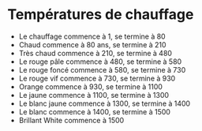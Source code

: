 # Températures de chauffage

- Le chauffage commence à 1, se termine à 80
- Chaud commence à 80 ans, se termine à 210
- Très chaud commence à 210, se termine à 480
- Le rouge pâle commence à 480, se termine à 580
- Le rouge foncé commence à 580, se termine à 730
- Le rouge vif commence à 730, se termine à 930
- Orange commence à 930, se termine à 1100
- Le jaune commence à 1100, se termine à 1300
- Le blanc jaune commence à 1300, se termine à 1400
- Le blanc commence à 1400, se termine à 1500
- Brillant White commence à 1500